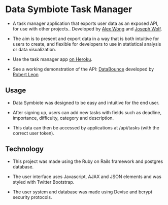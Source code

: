 Data Symbiote Task Manager
=========================

- A task manager application that exports user data as an exposed API, for use with other projects.. Developed by [Alex Wong] and [Joseph Wolf].

- The aim is to present and export data in a way that is both intuitive for users to create, and flexible for developers to use in statistical analysis or data visualization.

- Use the task manager app [on Heroku].

- See a working demonstration of the API: [DataBounce] developed by [Robert Leon]

## Usage

- Data Symbiote was designed to be easy and intuitive for the end user.

- After signing up, users can add new tasks with fields such as deadline, importance, difficulty, category and description.

- This data can then be accessed by applications at /api/tasks (with the correct user token).

## Technology

- This project was made using the Ruby on Rails framework and postgres database.

- The user interface uses Javascript, AJAX and JSON elements and was styled with Twitter Bootstrap.

- The user system and database was made using Devise and bcrypt security protocols.


[Alex Wong]:https://github.com/mazzastar
[Joseph Wolf]:https://github.com/josephwolf
[on Heroku]:http://datasymbiote.herokuapp.com/
[DataBounce]:https://github.com/llexileon/datavisual
[Robert Leon]:https://github.com/llexileon